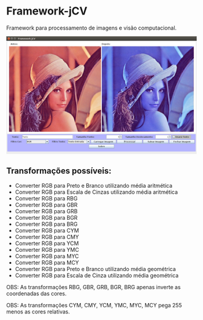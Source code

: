 # Framework-jCV

Framework para processamento de imagens e visão computacional.

![](./figures/Framework-jCV.png)

## Transformações possíveis:

* Converter RGB para Preto e Branco utilizando média aritmética
* Converter RGB para Escala de Cinzas utilizando média aritmética
* Converter RGB para RBG 
* Converter RGB para GBR
* Converter RGB para GRB
* Converter RGB para BGR
* Converter RGB para BRG
* Converter RGB para CYM
* Converter RGB para CMY
* Converter RGB para YCM
* Converter RGB para YMC
* Converter RGB para MYC
* Converter RGB para MCY
* Converter RGB para Preto e Branco utilizando média geométrica
* Converter RGB para Escala de Cinza utilizando média geométrica

OBS: As transformações RBG, GBR, GRB, BGR, BRG apenas inverte as coordenadas das cores.

OBS: As transformações CYM, CMY, YCM, YMC, MYC, MCY pega 255 menos as cores relativas.
